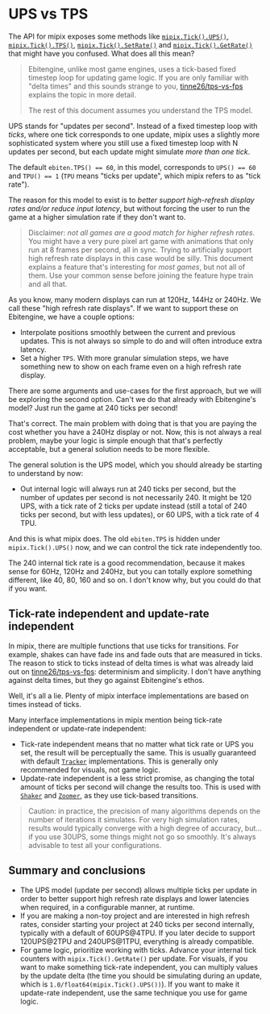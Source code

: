 # UPS vs TPS

The API for mipix exposes some methods like [`mipix.Tick().UPS()`](https://pkg.go.dev/github.com/tinne26/mipix#AccessorTick.UPS), [`mipix.Tick().TPS()`](https://pkg.go.dev/github.com/tinne26/mipix#AccessorTick.TPS), [`mipix.Tick().SetRate()`](https://pkg.go.dev/github.com/tinne26/mipix#AccessorTick.SetRate) and [`mipix.Tick().GetRate()`](https://pkg.go.dev/github.com/tinne26/mipix#AccessorTick.GetRate) that might have you confused. What does all this mean?

> Ebitengine, unlike most game engines, uses a tick-based fixed timestep loop for updating game logic. If you are only familiar with "delta times" and this sounds strange to you, [tinne26/tps-vs-fps](https://github.com/tinne26/tps-vs-fps) explains the topic in more detail.
>
> The rest of this document assumes you understand the TPS model.

UPS stands for "updates per second". Instead of a fixed timestep loop with *ticks*, where one tick corresponds to one update, mipix uses a slightly more sophisticated system where you still use a fixed timestep loop with N updates per second, but each update might simulate *more than one tick*.

The default `ebiten.TPS() == 60`, in this model, corresponds to `UPS() == 60` and `TPU() == 1` (`TPU` means "ticks per update", which mipix refers to as "tick rate").

The reason for this model to exist is to *better support high-refresh display rates and/or reduce input latency*, but without forcing the user to run the game at a higher simulation rate if they don't want to.

> Disclaimer: *not all games are a good match for higher refresh rates*. You might have a very pure pixel art game with animations that only run at 8 frames per second, all in sync. Trying to artificially support high refresh rate displays in this case would be silly. This document explains a feature that's interesting for *most games*, but not all of them. Use your common sense before joining the feature hype train and all that.

As you know, many modern displays can run at 120Hz, 144Hz or 240Hz. We call these "high refresh rate displays". If we want to support these on Ebitengine, we have a couple options:
- Interpolate positions smoothly between the current and previous updates. This is not always so simple to do and will often introduce extra latency.
- Set a higher `TPS`. With more granular simulation steps, we have something new to show on each frame even on a high refresh rate display.

There are some arguments and use-cases for the first approach, but we will be exploring the second option. Can't we do that already with Ebitengine's model? Just run the game at 240 ticks per second!

That's correct. The main problem with doing that is that you are paying the cost whether you have a 240Hz display or not. Now, this is not always a real problem, maybe your logic is simple enough that that's perfectly acceptable, but a general solution needs to be more flexible.

The general solution is the UPS model, which you should already be starting to understand by now:
- Out internal logic will always run at 240 ticks per second, but the number of updates per second is not necessarily 240. It might be 120 UPS, with a tick rate of 2 ticks per update instead (still a total of 240 ticks per second, but with less updates), or 60 UPS, with a tick rate of 4 TPU.

And this is what mipix does. The old `ebiten.TPS` is hidden under `mipix.Tick().UPS()` now, and we can control the tick rate independently too.

The 240 internal tick rate is a good recommendation, because it makes sense for 60Hz, 120Hz and 240Hz, but you can totally explore something different, like 40, 80, 160 and so on. I don't know why, but you could do that if you want.

## Tick-rate independent and update-rate independent

In mipix, there are multiple functions that use ticks for transitions. For example, shakes can have fade ins and fade outs that are measured in ticks. The reason to stick to ticks instead of delta times is what was already laid out on [tinne26/tps-vs-fps](https://github.com/tinne26/tps-vs-fps): determinism and simplicity. I don't have anything against delta times, but they go against Ebitengine's ethos.

Well, it's all a lie. Plenty of mipix interface implementations are based on times instead of ticks.

Many interface implementations in mipix mention being tick-rate independent or update-rate independent:
- Tick-rate independent means that no matter what tick rate or UPS you set, the result will be perceptually the same. This is usually guaranteed with default [`Tracker`](https://pkg.go.dev/github.com/tinne26/mipix/tracker#Tracker) implementations. This is generally only recommended for visuals, not game logic.
- Update-rate independent is a less strict promise, as changing the total amount of ticks per second will change the results too. This is used with [`Shaker`](https://pkg.go.dev/github.com/tinne26/mipix/shaker#Shaker) and [`Zoomer`](https://pkg.go.dev/github.com/tinne26/mipix/zoomer#Zoomer), as they use tick-based transitions.

> Caution: in practice, the precision of many algorithms depends on the number of iterations it simulates. For very high simulation rates, results would typically converge with a high degree of accuracy, but... if you use 30UPS, some things might not go so smoothly. It's always advisable to test all your configurations.

## Summary and conclusions

- The UPS model (update per second) allows multiple ticks per update in order to better support high refresh rate displays and lower latencies when required, in a configurable manner, at runtime.
- If you are making a non-toy project and are interested in high refresh rates, consider starting your project at 240 ticks per second internally, typically with a default of 60UPS@4TPU. If you later decide to support 120UPS@2TPU and 240UPS@1TPU, everything is already compatible.
- For game logic, prioritize working with ticks. Advance your internal tick counters with `mipix.Tick().GetRate()` per update. For visuals, if you want to make something tick-rate independent, you can multiply values by the update delta (the time you should be simulating during an update, which is `1.0/float64(mipix.Tick().UPS())`). If you want to make it update-rate independent, use the same technique you use for game logic.
